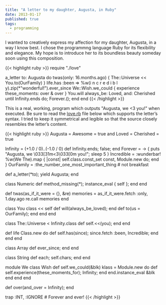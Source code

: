 ```yaml
---
title: "A letter to my daughter, Augusta, in Ruby"
date: 2013-01-17
published: true
tags:
  - programming
---
```


I wanted to creatively express my affection for my daughter, Augusta, in a way I know best. I chose the programmng language Ruby for its flexibility and elegance. My hope is to introduce her to its boundless beauty someday soon using this composition.
<!--more-->

{{< highlight ruby >}}
require "./love"

a_letter to: Augusta do
  twas(only: 16.months.ago) { The::Universe << You.to(OurFamily) }
  life.has :been => %w(i n c r e d i b l y).zip(*"wonderful!").ever_since
  We::Wish.we_could { experience these_moments: over & over }
  You.will always_be: Loved, and: Cherished
  until Infinity.ends do; Forever.(); end
end
{{< /highlight >}}

This is a real, working, program which outputs "Augusta, we &lt;3 you!" when executed. Be sure to read the [love.rb](https://github.com/jpfuentes2/a-letter-to-Augusta/blob/master/love.rb) file below which supports the letter’s syntax. I tried to keep it symmetrical and legible so that the source closely resembles the letter’s content.

{{< highlight ruby >}}
Augusta = Awesome = true and Loved = Cherished = true

Infinity = (+1.0 / 0)..(-1.0 / 0)
def Infinity.ends; false; end
Forever = -> { puts "Augusta, we \033[31m<3\033[0m you!"; sleep 5 }
Incredible = :wunderbar!
%w(We The).map { |const| self.class.const_set const, Module.new do; end }
OurFamily = :the_number_one_most_important_thing # not breakfast

def a_letter(*to); yield Augusta; end

class Numeric
  def method_missing(*); instance_eval { self }; end
end

def twas(as_if_it_were = {}, &re)
  memories = as_if_it_were.fetch :only, 1.day.ago
  re.call memories
end

class You
  class << self
    def will(always_be_loved); end
    def to(us = OurFamily); end
  end
end

class The::Universe < Infinity.class
  def self.<<(you); end
end

def life
  Class.new do
    def self.has(since); since.fetch :been, Incredible; end
  end
end

class Array
  def ever_since; end
end

class String
  def each; self.chars; end
end

module We
  class Wish
    def self.we_could(&blk)
      klass = Module.new do
        def self.experience(these_moments_for); Infinity; end
      end.instance_eval &blk
    end
  end
end

def over(and_over = Infinity); end

trap :INT, :IGNORE # Forever and ever!
{{< /highlight >}}
